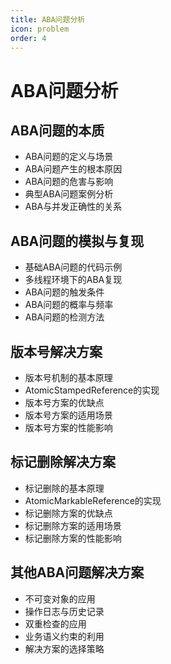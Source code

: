 ```yaml
---
title: ABA问题分析
icon: problem
order: 4
---
```


# ABA问题分析

## ABA问题的本质

- ABA问题的定义与场景
- ABA问题产生的根本原因
- ABA问题的危害与影响
- 典型ABA问题案例分析
- ABA与并发正确性的关系

## ABA问题的模拟与复现

- 基础ABA问题的代码示例
- 多线程环境下的ABA复现
- ABA问题的触发条件
- ABA问题的概率与频率
- ABA问题的检测方法

## 版本号解决方案

- 版本号机制的基本原理
- AtomicStampedReference的实现
- 版本号方案的优缺点
- 版本号方案的适用场景
- 版本号方案的性能影响

## 标记删除解决方案

- 标记删除的基本原理
- AtomicMarkableReference的实现
- 标记删除方案的优缺点
- 标记删除方案的适用场景
- 标记删除方案的性能影响

## 其他ABA问题解决方案

- 不可变对象的应用
- 操作日志与历史记录
- 双重检查的应用
- 业务语义约束的利用
- 解决方案的选择策略
